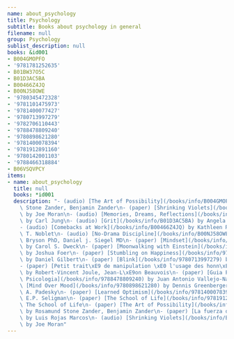 ```yaml
---
name: about_psychology
title: Psychology
subtitle: Books about psychology in general
filename: null
group: Psychology
sublist_description: null
books: &id001
- B004GMOPFO
- '9781781252635'
- B01BW37O5C
- B01D3AC5BA
- B00466Z4JQ
- B00NJ58OWE
- '9780345472328'
- '9781101475973'
- '9781400077427'
- '9780713997279'
- '9782706110443'
- '9788478809240'
- '9780898621280'
- '9781400078394'
- '9781912891160'
- '9780142001103'
- '9788466318884'
- B06VSQVPCY
items:
- name: about_psychology
  title: null
  books: *id001
  description: "- (audio) [The Art of Possibility](/books/info/B004GMOPFO) by Rosamund\
    \ Stone Zander, Benjamin Zander\n- (paper) [Shrinking Violets](/books/info/9781781252635)\
    \ by Joe Moran\n- (audio) [Memories, Dreams, Reflections](/books/info/B01BW37O5C)\
    \ by Carl Jung\n- (audio) [Grit](/books/info/B01D3AC5BA) by Angela Duckworth\n\
    - (audio) [Comebacks at Work](/books/info/B00466Z4JQ) by Kathleen Reardon, Christopher\
    \ T. Noblet\n- (audio) [No-Drama Discipline](/books/info/B00NJ58OWE) by Tina Payne\
    \ Bryson PhD, Daniel j. Siegel MD\n- (paper) [Mindset](/books/info/9780345472328)\
    \ by Carol S. Dweck\n- (paper) [Moonwalking with Einstein](/books/info/9781101475973)\
    \ by Joshua Foer\n- (paper) [Stumbling on Happiness](/books/info/9781400077427)\
    \ by Daniel Gilbert\n- (paper) [Blink](/books/info/9780713997279) by Malcolm Gladwell\n\
    - (paper) [Petit trait\xE9 de manipulation \xE0 l'usage des honn\xEAtes gens](/books/info/9782706110443)\
    \ by Robert-Vincent Joule, Jean-L\xE9on Beauvois\n- (paper) [Guia Practica de\
    \ Psicologia](/books/info/9788478809240) by Juan Antonio Vallejo-Nagera\n- (paper)\
    \ [Mind Over Mood](/books/info/9780898621280) by Dennis Greenberger, Christine\
    \ A. Padesky\n- (paper) [Learned Optimism](/books/info/9781400078394) by Martin\
    \ E.P. Seligman\n- (paper) [The School of Life](/books/info/9781912891160) by\
    \ The School of Life\n- (paper) [The Art of Possibility](/books/info/9780142001103)\
    \ by Rosamund Stone Zander, Benjamin Zander\n- (paper) [La fuerza del optimismo](/books/info/9788466318884)\
    \ by Luis Rojas Marcos\n- (audio) [Shrinking Violets](/books/info/B06VSQVPCY)\
    \ by Joe Moran"
---
```



